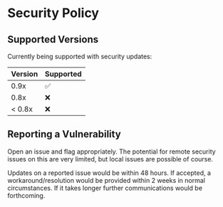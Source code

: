 # Security Policy

## Supported Versions

Currently being supported with security updates:

| Version | Supported          |
| ------- | ------------------ |
| 0.9x    | :white_check_mark: |
| 0.8x    | :x:                |
| < 0.8x  | :x:                |

## Reporting a Vulnerability

Open an issue and flag appropriately.  The potential for remote security issues on this are very limited, but local issues are possible of course.

Updates on a reported issue would be within 48 hours.  If accepted, a workaround/resolution would be provided within 2 weeks in normal circumstances.  If it takes longer further communications would be forthcoming.
